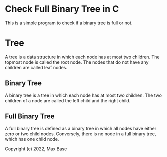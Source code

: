 # Check Full Binary Tree in C

This is a simple program to check if a binary tree is full or not.

# Tree

A tree is a data structure in which each node has at most two children. The topmost node is called the root node. The nodes that do not have any children are called leaf nodes.

## Binary Tree

A binary tree is a tree in which each node has at most two children. The two children of a node are called the left child and the right child.

## Full Binary Tree

A full binary tree is defined as a binary tree in which all nodes have either zero or two child nodes. Conversely, there is no node in a full binary tree, which has one child node.


Copyright (c) 2022, Max Base
